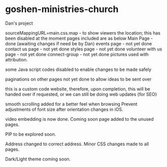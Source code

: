# goshen-ministries-church
 Dan's project

sourceMappingURL=main.css.map - to show viewers the location; this has been disabled at the moment 
pages included are as below
Main Page - done (awaiting changes if need be by Dan)
events page - not yet done
contact us page - not yet done 
styles page - not yet done
volunteer with us page - not yet done
connect-group -  not yet done
pictures used with attribution. 

some Java script codes disabled to enable changes to be made safely

paginations on other pages not yet done to allow ideas to be sent over

this is a custom code website, therefore, upon completion, this will be handed over if requested, or we can still be 
doing web updates {for SEO} 

smooth scrolling added for a better feel when browsing 
Prevent adjustments of font size after orientation changes in iOS.

video embedding is now done. 
Coming soon page added to the unused pages. 

PIP to be explored soon. 

Address changed to correct address. Minor CSS changes made to all pages. 

Dark/Light theme coming soon.

